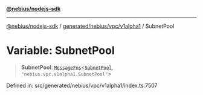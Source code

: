 [**@nebius/nodejs-sdk**](../../../../../README.md)

---

[@nebius/nodejs-sdk](../../../../../README.md) / [generated/nebius/vpc/v1alpha1](../README.md) / SubnetPool

# Variable: SubnetPool

> **SubnetPool**: [`MessageFns`](../../../../../runtime/protos/core/interfaces/MessageFns.md)\<[`SubnetPool`](../interfaces/SubnetPool.md), `"nebius.vpc.v1alpha1.SubnetPool"`\>

Defined in: src/generated/nebius/vpc/v1alpha1/index.ts:7507
